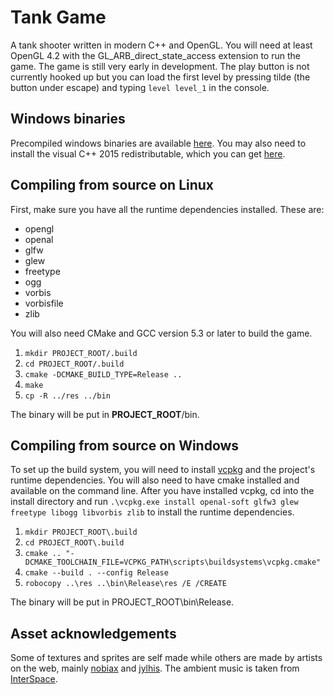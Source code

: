 # Tank Game
A tank shooter written in modern C++ and OpenGL. You will need at least OpenGL 4.2 with the GL_ARB_direct_state_access extension to run the game.
The game is still very early in development. The play button is not currently hooked up but you can load the first level by pressing tilde (the button under escape) and typing `level level_1` in the console.

## Windows binaries
Precompiled windows binaries are available [here](https://www.dropbox.com/s/aevhdaysm028ur9/tankgame_win32.zip?dl=1). You may also need to install the visual C++ 2015 redistributable, which you can get [here](https://www.microsoft.com/en-us/download/details.aspx?id=48145).

## Compiling from source on Linux
First, make sure you have all the runtime dependencies installed. These are:
* opengl
* openal
* glfw
* glew
* freetype
* ogg
* vorbis
* vorbisfile
* zlib

You will also need CMake and GCC version 5.3 or later to build the game.

1. `mkdir PROJECT_ROOT/.build`
2. `cd PROJECT_ROOT/.build`
3. `cmake -DCMAKE_BUILD_TYPE=Release ..`
4. `make`
5. `cp -R ../res ../bin`

The binary will be put in **PROJECT_ROOT**/bin.

## Compiling from source on Windows
To set up the build system, you will need to install [vcpkg](https://github.com/Microsoft/vcpkg) and the project's runtime dependencies. You will also need to have cmake installed and available on the command line.
After you have installed vcpkg, cd into the install directory and run `.\vcpkg.exe install openal-soft glfw3 glew freetype libogg libvorbis zlib` to install the runtime dependencies.

1. `mkdir PROJECT_ROOT\.build`
2. `cd PROJECT_ROOT\.build`
3. `cmake .. "-DCMAKE_TOOLCHAIN_FILE=VCPKG_PATH\scripts\buildsystems\vcpkg.cmake"`
4. `cmake --build . --config Release`
5. `robocopy ..\res ..\bin\Release\res /E /CREATE`

The binary will be put in PROJECT_ROOT\bin\Release.

## Asset acknowledgements
Some of textures and sprites are self made while others are made by artists on the web, mainly [nobiax](http://nobiax.deviantart.com/) and [jylhis](http://jylhis.deviantart.com/). The ambient music is taken from [InterSpace](http://99sounds.org/interspace).

